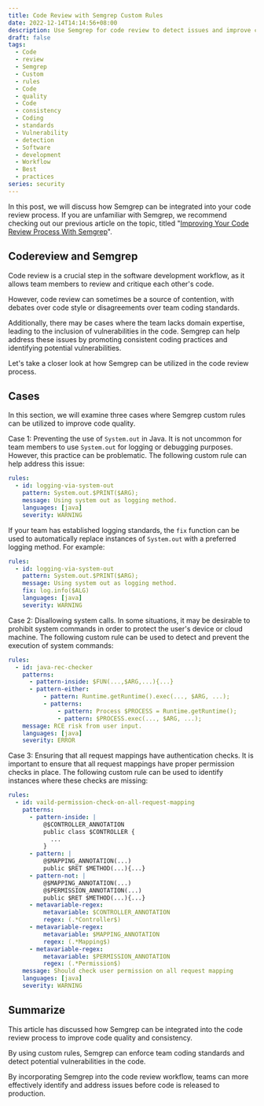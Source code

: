 ```yaml
---
title: Code Review with Semgrep Custom Rules
date: 2022-12-14T14:14:56+08:00
description: Use Semgrep for code review to detect issues and improve code quality.
draft: false
tags:
  - Code
  - review
  - Semgrep
  - Custom
  - rules
  - Code
  - quality
  - Code
  - consistency
  - Coding
  - standards
  - Vulnerability
  - detection
  - Software
  - development
  - Workflow
  - Best
  - practices
series: security
---
```


In this post, we will discuss how Semgrep can be integrated into your code review process. If you are unfamiliar with Semgrep, we recommend checking out our previous article on the topic, titled "[Improving Your Code Review Process With Semgrep](/posts/improving-your-code-review-process-with-semgrep)".

## Codereview and Semgrep

Code review is a crucial step in the software development workflow, as it allows team members to review and critique each other's code.

However, code review can sometimes be a source of contention, with debates over code style or disagreements over team coding standards.

Additionally, there may be cases where the team lacks domain expertise, leading to the inclusion of vulnerabilities in the code. Semgrep can help address these issues by promoting consistent coding practices and identifying potential vulnerabilities.

Let's take a closer look at how Semgrep can be utilized in the code review process.

## Cases

In this section, we will examine three cases where Semgrep custom rules can be utilized to improve code quality.

Case 1: Preventing the use of `System.out` in Java. It is not uncommon for team members to use `System.out` for logging or debugging purposes. However, this practice can be problematic. The following custom rule can help address this issue:

```yaml
rules:
  - id: logging-via-system-out
    pattern: System.out.$PRINT($ARG);
    message: Using system out as logging method.
    languages: [java]
    severity: WARNING
```

If your team has established logging standards, the `fix` function can be used to automatically replace instances of `System.out` with a preferred logging method. For example:

```yaml
rules:
  - id: logging-via-system-out
    pattern: System.out.$PRINT($ARG);
    message: Using system out as logging method.
    fix: log.info($ALG)
    languages: [java]
    severity: WARNING
```

Case 2: Disallowing system calls. In some situations, it may be desirable to prohibit system commands in order to protect the user's device or cloud machine. The following custom rule can be used to detect and prevent the execution of system commands:

```yaml
rules:
  - id: java-rec-checker
    patterns:
      - pattern-inside: $FUN(...,$ARG,...){...}
      - pattern-either:
          - pattern: Runtime.getRuntime().exec(..., $ARG, ...);
          - patterns:
              - pattern: Process $PROCESS = Runtime.getRuntime();
              - pattern: $PROCESS.exec(..., $ARG, ...);
    message: RCE risk from user input.
    languages: [java]
    severity: ERROR
```

Case 3: Ensuring that all request mappings have authentication checks. It is important to ensure that all request mappings have proper permission checks in place. The following custom rule can be used to identify instances where these checks are missing:

```yaml
rules:
  - id: vaild-permission-check-on-all-request-mapping
    patterns:
      - pattern-inside: |
          @$CONTROLLER_ANNOTATION
          public class $CONTROLLER {
            ...
          }
      - pattern: |
          @$MAPPING_ANNOTATION(...)
          public $RET $METHOD(...){...}
      - pattern-not: |
          @$MAPPING_ANNOTATION(...)
          @$PERMISSION_ANNOTATION(...)
          public $RET $METHOD(...){...}
      - metavariable-regex:
          metavariable: $CONTROLLER_ANNOTATION
          regex: (.*Controller$)
      - metavariable-regex:
          metavariable: $MAPPING_ANNOTATION
          regex: (.*Mapping$)
      - metavariable-regex:
          metavariable: $PERMISSION_ANNOTATION
          regex: (.*Permission$)
    message: Should check user permission on all request mapping
    languages: [java]
    severity: WARNING
```

## Summarize

This article has discussed how Semgrep can be integrated into the code review process to improve code quality and consistency.

By using custom rules, Semgrep can enforce team coding standards and detect potential vulnerabilities in the code.

By incorporating Semgrep into the code review workflow, teams can more effectively identify and address issues before code is released to production.
